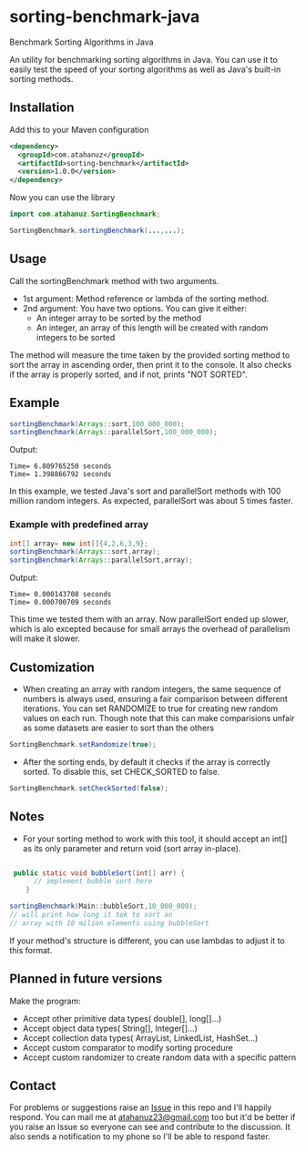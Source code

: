 # sorting-benchmark-java
Benchmark Sorting Algorithms in Java

An utility for benchmarking sorting algorithms in Java. You can use it to easily test the speed of your sorting algorithms as well as Java's built-in sorting methods.

## Installation
Add this to your Maven configuration
```xml
<dependency>
  <groupId>com.atahanuz</groupId>
  <artifactId>sorting-benchmark</artifactId>
  <version>1.0.0</version>
</dependency>
```
Now you can use the library
```java
import com.atahanuz.SortingBenchmark;

SortingBenchmark.sortingBenchmark(...,...);
```
## Usage

Call the sortingBenchmark method with two arguments.
- 1st argument: Method reference or lambda of the sorting method.
- 2nd argument: You have two options. You can give it either:
  - An integer array to be sorted by the method
  - An integer, an array of this length will be created with random integers to be sorted

The method will measure the time taken by the provided sorting method to sort the array in ascending order, then print it to the console. It also checks if the array is properly sorted, and if not, prints "NOT SORTED".


## Example
```java
sortingBenchmark(Arrays::sort,100_000_000);
sortingBenchmark(Arrays::parallelSort,100_000_000);
```
Output:
```
Time= 6.809765250 seconds
Time= 1.398866792 seconds
```
In this example, we tested Java's sort and parallelSort methods with 100 million random integers. As expected, parallelSort was about 5 times faster.


### Example with predefined array

```java
int[] array= new int[]{4,2,6,3,9};
sortingBenchmark(Arrays::sort,array);
sortingBenchmark(Arrays::parallelSort,array);
```

Output:
```
Time= 0.000143708 seconds
Time= 0.000700709 seconds
```
This time we tested them with an array. Now parallelSort ended up slower, which is alo excepted because for small arrays the overhead of parallelism will make it slower.


## Customization
- When creating an array with random integers, the same sequence of numbers is always used, ensuring a fair comparison between different iterations.
You can set RANDOMIZE to true for creating new random values on each run. Though note that this can make comparisions unfair as some datasets are easier to sort than the others

```java
SortingBenchmark.setRandomize(true);
```
- After the sorting ends, by default it checks if the array is correctly sorted. To disable this, set CHECK_SORTED to false.
```java
SortingBenchmark.setCheckSorted(false);
```

## Notes
- For your sorting method to work with this tool, it should accept an int[] as its only parameter and return void (sort array in-place).
```java

 public static void bubbleSort(int[] arr) {
      // implement bubble sort here
    }

sortingBenchmark(Main::bubbleSort,10_000_000);
// will print how long it tok to sort an 
// array with 10 milion elements using bubbleSort
```
If your method's structure is different, you can use lambdas to adjust it to this format.

## Planned in future versions
Make the program:
- Accept other primitive data types( double[], long[]...)
- Accept object data types( String[], Integer[]...)
- Accept collection data types( ArrayList, LinkedList, HashSet...)
- Accept custom comparator to modify sorting procedure
- Accept custom randomizer to create random data with a specific pattern

## Contact

For problems or suggestions raise an [Issue](https://github.com/atahanuz/sorting-benchmark/issues/new) in this repo and I'll happily respond. 
You can mail me at atahanuz23@gmail.com too but it'd be better if you raise an Issue so everyone can see and contribute to the discussion. It also sends a notification to my phone so I'll be able to respond faster.




